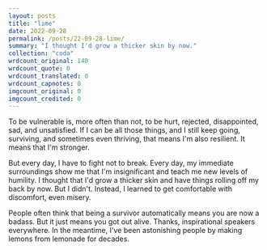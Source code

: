 ```yaml
---
layout: posts
title: "lime"
date: 2022-09-28
permalink: /posts/22-09-28-lime/
summary: "I thought I'd grow a thicker skin by now."
collection: "coda"
wrdcount_original: 140
wrdcount_quote: 0
wrdcount_translated: 0
wrdcount_capnotes: 0
imgcount_original: 0
imgcount_credited: 0
---
```

To be vulnerable is, more often than not, to be hurt, rejected, disappointed, sad, and unsatisfied. If I can be all those things, and I still keep going, surviving, and sometimes even thriving, that means I'm also resilient. It means that I'm stronger.

But every day, I have to fight not to break. Every day, my immediate surroundings show me that I'm insignificant and teach me new levels of humility. I thought that I'd grow a thicker skin and have things rolling off my back by now. But I didn't. Instead, I learned to get comfortable with discomfort, even misery.

People often think that being a survivor automatically means you are now a badass. But it just means you got out alive. Thanks, inspirational speakers everywhere. In the meantime, I've been astonishing people by making lemons from lemonade for decades.
